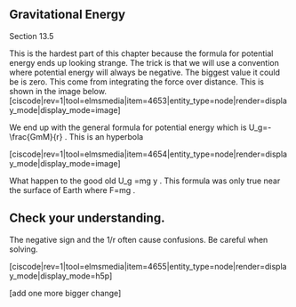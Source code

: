 ## Gravitational Energy 

<stop-note>
    <span slot="message">Section 13.5</span>
</stop-note>

This is the hardest part of this chapter because the formula for potential energy ends up looking strange. The trick is that we will use a convention where potential energy will always be negative. The biggest value it could be is zero. This come from integrating the force over distance. This is shown in the image below. 
[ciscode|rev=1|tool=elmsmedia|item=4653|entity_type=node|render=display_mode|display_mode=image]

We end up with the general formula for potential energy which is <lrn-math> U_g=-\frac{GmM}{r} </lrn-math>. This is an hyperbola

[ciscode|rev=1|tool=elmsmedia|item=4654|entity_type=node|render=display_mode|display_mode=image]

<lrndesign-sidenote label="Instructor Note" icon="bookmark" bg-color="#c2e5f2">
What happen to the good old <lrn-math> U_g =mg y </lrn-math>. This formula was only true near the surface of Earth where </lrn-math>F=mg </lrn-math>. 
</lrndesign-sidenote>

## Check your understanding. 

The negative sign and the 1/r often cause confusions. Be careful when solving. 

[ciscode|rev=1|tool=elmsmedia|item=4655|entity_type=node|render=display_mode|display_mode=h5p]

[add one more bigger change]